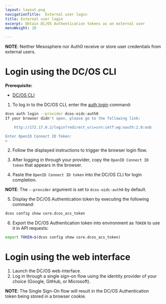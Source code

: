 ```yaml
---
layout: layout.pug
navigationTitle:  External user login
title: External user login
excerpt: Obtain DC/OS Authentication tokens as an external user
menuWeight: 10

---
```


<!-- The source repository for this topic is https://github.com/dcos/dcos-docs-site -->

**NOTE**: Neither Mesosphere nor Auth0 receive or store user credentials from external users.

# Login using the DC/OS CLI

**Prerequisite:**
- [DC/OS CLI](/1.13/cli/)

1.  To log in to the DC/OS CLI, enter the [auth login](/1.13/cli/command-reference/dcos-auth/dcos-auth-login/) command:

```bash
dcos auth login --provider dcos-oidc-auth0
If your browser didn't open, please go to the following link:

    http://172.17.0.2/login?redirect_uri=urn:ietf:wg:oauth:2.0:oob

Enter OpenID Connect ID Token: 
>
```

2. Follow the displayed instructions to trigger the browser login flow.

3. After logging in through your provider, copy the `OpenID Connect ID token` that appears in the browser.

4. Paste the `OpenID Connect ID token` into the DC/OS CLI for login completion.

**NOTE**: The `--provider` argument is set to `dcos-oidc-auth0` by default.

5. Display the DC/OS Authentication token by executing the following command:

```bash
dcos config show core.dcos_acs_token
```
6. Export the DC/OS Authentication token into environment as `TOKEN` to use it in API requests:
```bash
export TOKEN=$(dcos config show core.dcos_acs_token)
```

# Login using the web interface

1.  Launch the DC/OS web interface.
2.  Log in through a single sign-on flow using the identity provider of your choice (Google, GitHub, or Microsoft).

**NOTE**: The Single Sign-On flow will result in the DC/OS Authentication token being stored in a browser cookie.

